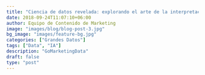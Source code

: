 ```yaml
---
title: "Ciencia de datos revelada: explorando el arte de la interpretación de datos"
date: 2018-09-24T11:07:10+06:00
author: Equipo de Contenido de Marketing
image: "images/blog/blog-post-3.jpg"
bg_image: "images/feature-bg.jpg"
categories: ["Grandes Datos"]
tags: ["Data", "IA"]
description: "GoMarketingData"
draft: false
type: "post"
---
```

